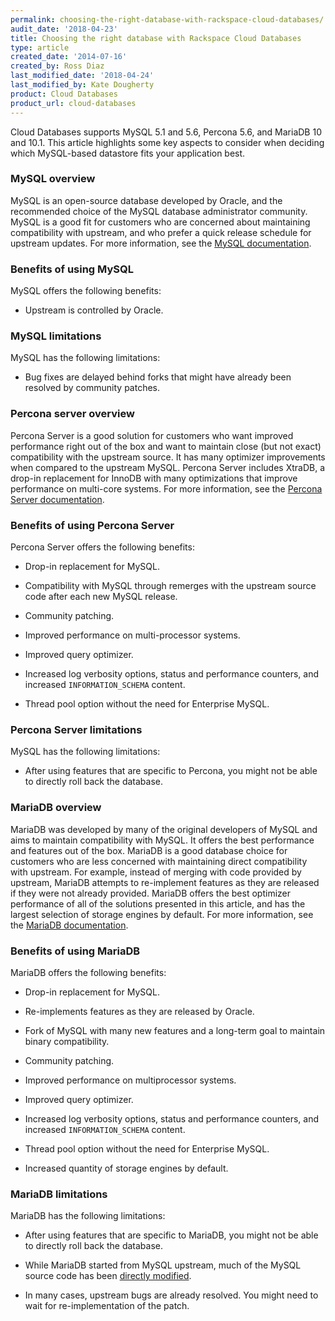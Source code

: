 ```yaml
---
permalink: choosing-the-right-database-with-rackspace-cloud-databases/
audit_date: '2018-04-23'
title: Choosing the right database with Rackspace Cloud Databases
type: article
created_date: '2014-07-16'
created_by: Ross Diaz
last_modified_date: '2018-04-24'
last_modified_by: Kate Dougherty
product: Cloud Databases
product_url: cloud-databases
---
```


Cloud Databases supports MySQL 5.1 and 5.6, Percona 5.6, and MariaDB 10 and
10.1. This article highlights some key aspects to consider when
deciding which MySQL-based datastore fits your application best.

### MySQL overview

MySQL is an open-source database developed by Oracle, and the recommended
choice of the MySQL database administrator community. MySQL is a good fit
for customers who are concerned about maintaining compatibility with upstream,
and who prefer a quick release schedule for upstream updates. For more
information, see the [MySQL documentation](http://dev.mysql.com).

### Benefits of using MySQL

MySQL offers the following benefits:

- Upstream is controlled by Oracle.

### MySQL limitations

MySQL has the following limitations:

- Bug fixes are delayed behind forks that might have already been resolved
  by community patches.

### Percona server overview

Percona Server is a good solution for customers who want improved
performance right out of the box and want to maintain close (but not
exact) compatibility with the upstream source. It has many optimizer
improvements when compared to the upstream MySQL. Percona Server
includes XtraDB, a drop-in replacement for InnoDB with many
optimizations that improve performance on multi-core systems. For more
information, see the [Percona Server
documentation](http://www.percona.com/software/percona-server).

### Benefits of using Percona Server

Percona Server offers the following benefits:

-   Drop-in replacement for MySQL.

-   Compatibility with MySQL through remerges with the upstream source code
    after each new MySQL release.

-   Community patching.

-   Improved performance on multi-processor systems.

-   Improved query optimizer.

-   Increased log verbosity options, status and performance counters,
    and increased `INFORMATION_SCHEMA` content.

-   Thread pool option without the need for Enterprise MySQL.

### Percona Server limitations

MySQL has the following limitations:

- After using features that are specific to Percona, you might not be able to
  directly roll back the database.

### MariaDB overview

MariaDB was developed by many of the original developers of MySQL and
aims to maintain compatibility with MySQL. It offers the best
performance and features out of the box. MariaDB is a good database choice for
customers who are less concerned with maintaining direct compatibility with
upstream. For example, instead of merging with code provided by upstream,
MariaDB attempts to re-implement features as they are released if they were
not already provided. MariaDB offers the best optimizer performance of all of
the solutions presented in this article, and has the largest selection of
storage engines by default. For more information, see the [MariaDB
documentation](https://mariadb.org/en/about/).

### Benefits of using MariaDB

MariaDB offers the following benefits:

-   Drop-in replacement for MySQL.

-   Re-implements features as they are released by Oracle.

-   Fork of MySQL with many new features and a long-term goal to
    maintain binary compatibility.

-   Community patching.

-   Improved performance on multiprocessor systems.

-   Improved query optimizer.

-   Increased log verbosity options, status and performance counters,
    and increased `INFORMATION_SCHEMA` content.

-   Thread pool option without the need for Enterprise MySQL.

-   Increased quantity of storage engines by default.

### MariaDB limitations

MariaDB has the following limitations:

-   After using features that are specific to MariaDB, you might not be able to
    directly roll back the database.

-   While MariaDB started from MySQL upstream, much of the MySQL source code
    has been [directly
    modified](https://mariadb.com/kb/en/library/incompatibilities-and-feature-differences-between-mariadb-102-and-mysql-57/).

-   In many cases, upstream bugs are already resolved. You might need to wait
    for re-implementation of the patch.
